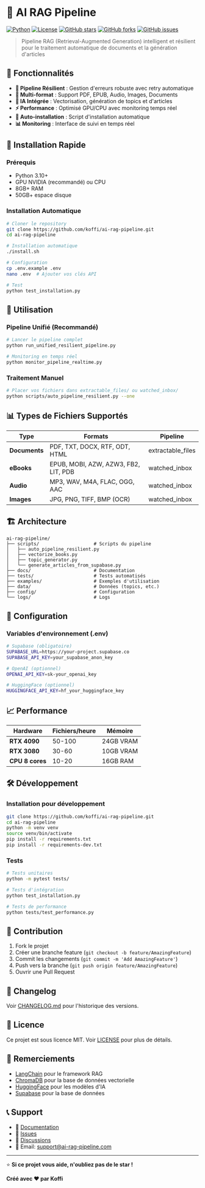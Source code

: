 # 🚀 AI RAG Pipeline

[![Python](https://img.shields.io/badge/Python-3.10+-blue.svg)](https://www.python.org/downloads/)
[![License](https://img.shields.io/badge/License-MIT-green.svg)](LICENSE)
[![GitHub stars](https://img.shields.io/github/stars/koffi/ai-rag-pipeline.svg)](https://github.com/koffi/ai-rag-pipeline/stargazers)
[![GitHub forks](https://img.shields.io/github/forks/koffi/ai-rag-pipeline.svg)](https://github.com/koffi/ai-rag-pipeline/network)
[![GitHub issues](https://img.shields.io/github/issues/koffi/ai-rag-pipeline.svg)](https://github.com/koffi/ai-rag-pipeline/issues)

> Pipeline RAG (Retrieval-Augmented Generation) intelligent et résilient pour le traitement automatique de documents et la génération d'articles

## 🌟 Fonctionnalités

- **🔄 Pipeline Résilient** : Gestion d'erreurs robuste avec retry automatique
- **📄 Multi-format** : Support PDF, EPUB, Audio, Images, Documents
- **🤖 IA Intégrée** : Vectorisation, génération de topics et d'articles
- **⚡ Performance** : Optimisé GPU/CPU avec monitoring temps réel
- **🔧 Auto-installation** : Script d'installation automatique
- **📊 Monitoring** : Interface de suivi en temps réel

## 🚀 Installation Rapide

### Prérequis
- Python 3.10+
- GPU NVIDIA (recommandé) ou CPU
- 8GB+ RAM
- 50GB+ espace disque

### Installation Automatique
```bash
# Cloner le repository
git clone https://github.com/koffi/ai-rag-pipeline.git
cd ai-rag-pipeline

# Installation automatique
./install.sh

# Configuration
cp .env.example .env
nano .env  # Ajouter vos clés API

# Test
python test_installation.py
```

## 🎯 Utilisation

### Pipeline Unifié (Recommandé)
```bash
# Lancer le pipeline complet
python run_unified_resilient_pipeline.py

# Monitoring en temps réel
python monitor_pipeline_realtime.py
```

### Traitement Manuel
```bash
# Placer vos fichiers dans extractable_files/ ou watched_inbox/
python scripts/auto_pipeline_resilient.py --one
```

## 📊 Types de Fichiers Supportés

| Type | Formats | Pipeline |
|------|---------|----------|
| **Documents** | PDF, TXT, DOCX, RTF, ODT, HTML | extractable_files |
| **eBooks** | EPUB, MOBI, AZW, AZW3, FB2, LIT, PDB | watched_inbox |
| **Audio** | MP3, WAV, M4A, FLAC, OGG, AAC | watched_inbox |
| **Images** | JPG, PNG, TIFF, BMP (OCR) | watched_inbox |

## 🏗️ Architecture

```
ai-rag-pipeline/
├── scripts/                    # Scripts du pipeline
│   ├── auto_pipeline_resilient.py
│   ├── vectorize_books.py
│   ├── topic_generator.py
│   └── generate_articles_from_supabase.py
├── docs/                       # Documentation
├── tests/                      # Tests automatisés
├── examples/                   # Exemples d'utilisation
├── data/                       # Données (topics, etc.)
├── config/                     # Configuration
└── logs/                       # Logs
```

## 🔧 Configuration

### Variables d'environnement (.env)
```bash
# Supabase (obligatoire)
SUPABASE_URL=https://your-project.supabase.co
SUPABASE_API_KEY=your_supabase_anon_key

# OpenAI (optionnel)
OPENAI_API_KEY=sk-your_openai_key

# HuggingFace (optionnel)
HUGGINGFACE_API_KEY=hf_your_huggingface_key
```

## 📈 Performance

| Hardware | Fichiers/heure | Mémoire |
|----------|----------------|---------|
| **RTX 4090** | 50-100 | 24GB VRAM |
| **RTX 3080** | 30-60 | 10GB VRAM |
| **CPU 8 cores** | 10-20 | 16GB RAM |

## 🛠️ Développement

### Installation pour développement
```bash
git clone https://github.com/koffi/ai-rag-pipeline.git
cd ai-rag-pipeline
python -m venv venv
source venv/bin/activate
pip install -r requirements.txt
pip install -r requirements-dev.txt
```

### Tests
```bash
# Tests unitaires
python -m pytest tests/

# Tests d'intégration
python test_installation.py

# Tests de performance
python tests/test_performance.py
```

## 🤝 Contribution

1. Fork le projet
2. Créer une branche feature (`git checkout -b feature/AmazingFeature`)
3. Commit les changements (`git commit -m 'Add AmazingFeature'`)
4. Push vers la branche (`git push origin feature/AmazingFeature`)
5. Ouvrir une Pull Request

## 📝 Changelog

Voir [CHANGELOG.md](CHANGELOG.md) pour l'historique des versions.

## 📄 Licence

Ce projet est sous licence MIT. Voir [LICENSE](LICENSE) pour plus de détails.

## 🙏 Remerciements

- [LangChain](https://langchain.com/) pour le framework RAG
- [ChromaDB](https://www.trychroma.com/) pour la base de données vectorielle
- [HuggingFace](https://huggingface.co/) pour les modèles d'IA
- [Supabase](https://supabase.com/) pour la base de données

## 📞 Support

- 📖 [Documentation](docs/)
- 🐛 [Issues](https://github.com/koffi/ai-rag-pipeline/issues)
- 💬 [Discussions](https://github.com/koffi/ai-rag-pipeline/discussions)
- 📧 Email: support@ai-rag-pipeline.com

---

⭐ **Si ce projet vous aide, n'oubliez pas de le star !**

**Créé avec ❤️ par Koffi**
